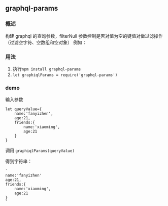 ## graphql-params

### 概述

构建 graphql 的查询参数，filterNull 参数控制是否对值为空的键值对做过滤操作（过滤空字符、空数组和空对象）
例如：

### 用法

1. 执行`npm install graphql-params`
2. `let graphiqlParams = require('graphql-params')`

### demo

输入参数

    let queryValue={
        name:'fanyizhen',
        age:21,
        friends:{
            name:'xiaoming',
            age:21
        }
    }

调用 `graphiqlParams(queryValue)`

得到字符串：

    `    
    name:'fanyizhen'
    age:21,
    friends:{
        name:'xiaoming',
        age:21
    }
    `
